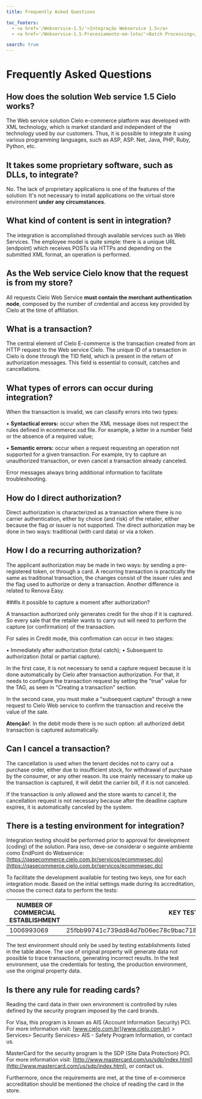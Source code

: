 ```yaml
---
title: Frequently Asked Questions

toc_footers:
  - <a href='/Webservice-1.5/'>Integração Webservice 1.5</a>
  - <a href='/Webservice-1.5-Processamento-em-lote/'>Batch Processing</a>

search: true
---
```


# Frequently Asked Questions

## How does the solution Web service 1.5 Cielo works?

The Web service solution Cielo e-commerce platform was developed with XML technology, which is market standard and independent of the technology used by our customers. Thus, it is possible to integrate it using various programming languages, such as ASP, ASP. Net,  Java, PHP, Ruby, Python, etc.

## It takes some proprietary software, such as DLLs, to integrate?

No. The lack of proprietary applications is one of the features of the solution: It's not necessary to install applications on the virtual store environment **under any circumstances**.

## What kind of content is sent in integration?

The integration is accomplished through available services such as Web Services. The employee model is quite simple: there is a unique URL (endpoint) which receives POSTs via HTTPs and depending on the submitted XML format, an operation is performed.

## As the Web service Cielo know that the request is from my store?

All requests Cielo Web Service **must contain the merchant authentication node**, composed by the number of credential and access key provided by Cielo at the time of affiliation.

## What is a transaction?

The central element of Cielo E-commerce is the transaction created from an HTTP request to the Web service Cielo. The unique ID of a transaction in Cielo is done through the TID field, which is present in the return of authorization messages. This field is essential to consult, catches and cancellations.

## What types of errors can occur during integration?

When the transaction is invalid, we can classify errors into two types:

•	**Syntactical errors:** occur when the XML message does not respect the rules defined in ecommerce.xsd file. For example, a letter in a number field or the absence of a required value;

•	**Semantic errors:** occur when a request requesting an operation not supported for a given transaction. For example, try to capture an unauthorized transaction, or even cancel a transaction already canceled.

Error messages always bring additional information to facilitate troubleshooting.

## How do I direct authorization?

Direct authorization is characterized as a transaction where there is no carrier authentication, either by choice (and risk) of the retailer, either because the flag or issuer is not supported. The direct authorization may be done in two ways: traditional (with card data) or via a token.

## How I do a recurring authorization?

The applicant authorization may be made in two ways: by sending a pre-registered token, or through a card. A recurring transaction is practically the same as traditional transaction, the changes consist of the issuer rules and the flag used to authorize or deny a transaction. Another difference is related to Renova Easy.

###Is it possible to capture a moment after authorization?

A transaction authorized only generates credit for the shop if it is captured. So every sale that the retailer wants to carry out will need to perform the capture (or confirmation) of the transaction.

For sales in Credit mode, this confirmation can occur in two stages:

•	Immediately after authorization (total catch);
•	Subsequent to authorization (total or partial capture).

In the first case, it is not necessary to send a capture request because it is done automatically by Cielo after transaction authorization. For that, it needs to configure the transaction request by setting the "true" value for the TAG, as seen in "Creating a transaction" section.

In the second case, you must make a "subsequent capture" through a new request to Cielo Web service to confirm the transaction and receive the value of the sale.

<aside class="warning"><strong>Atenção!</strong>: In the debit mode there is no such option: all authorized debit transaction is captured automatically.</aside>

## Can I cancel a transaction?

The cancellation is used when the tenant decides not to carry out a purchase order, either due to insufficient stock, for withdrawal of purchase by the consumer, or any other reason. Its use mainly necessary to make up the transaction is captured,  it will debit the carrier bill, if it is not canceled.

<aside class="notice">If the transaction is only allowed and the store wants to cancel it, the cancellation request is not necessary because after the deadline capture expires, it is automatically canceled by the system.</aside>

## There is a testing environment for integration?

Integration testing should be performed prior to approval for development (coding) of the solution. Para isso, deve-se considerar o seguinte ambiente como EndPoint do Webservice: [https://qasecommerce.cielo.com.br/servicos/ecommwsec.do](https://qasecommerce.cielo.com.br/servicos/ecommwsec.do)

To facilitate the development available for testing two keys, one for each integration mode. Based on the initial settings made during its accreditation, choose the correct data to perform the tests:

|NUMBER OF COMMERCIAL ESTABLISHMENT|KEY TESTS|
|--------------------------------|---------------|
|1006993069|25fbb99741c739dd84d7b06ec78c9bac718838630f30b112d033ce2e621b34f3|

<aside class="notice">The test environment should only be used by testing establishments listed in the table above. The use of original property will generate data not possible to trace transactions, generating incorrect results. In the test environment, use the credentials for testing, the production environment, use the original property data.</aside>

## Is there any rule for reading cards?

Reading the card data in their own environment is controlled by rules defined by the security program imposed by the card brands.

For Visa, this program is known as AIS (Account Information Security) PCI. For more information visit: [www.cielo.com.br](www.cielo.com.br) > Services> Security Services> AIS - Safety Program Information, or contact us.

MasterCard for the security program is the SDP (Site Data Protection) PCI. For more information visit: [http://www.mastercard.com/us/sdp/index.html](http://www.mastercard.com/us/sdp/index.html), or contact us.

Furthermore, once the requirements are met, at the time of e-commerce accreditation should be mentioned the choice of reading the card in the store.

